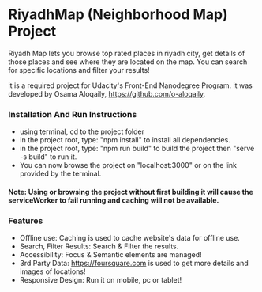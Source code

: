 # RiyadhMap (Neighborhood Map) Project

Riyadh Map lets you browse top rated places in riyadh city, get details of those places and see where they are located on the map. You can search for specific locations and filter your results!


it is a required project for Udacity's Front-End Nanodegree Program.
it was developed by Osama Aloqaily, https://github.com/o-aloqaily.

### Installation And Run Instructions
  - using terminal, cd to the project folder
  - in the project root, type: "npm install" to install all dependencies.
  - in the project root, type: "npm run build" to build the project then "serve -s build" to run it.
  - You can now browse the project on "localhost:3000" or on the link provided by the terminal.
  
  
#### Note: Using or browsing the project without first building it will cause the serviceWorker to fail running and caching will not be available.



### Features

- Offline use: Caching is used to cache website's data for offline use.
- Search, Filter Results: Search & Filter the results.
- Accessibility: Focus & Semantic elements are managed!
- 3rd Party Data: https://foursquare.com is used to get more details and images of locations!
- Responsive Design: Run it on mobile, pc or tablet!
